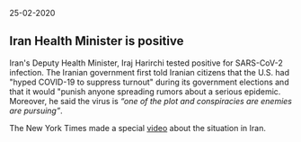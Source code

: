 25-02-2020

## Iran Health Minister is positive

Iran's Deputy Health Minister, Iraj Harirchi tested positive for SARS-CoV-2 infection. The Iranian government first told Iranian citizens that the U.S. had "hyped COVID-19 to suppress turnout" during its government elections and that it would "punish anyone spreading rumors about a serious epidemic. Moreover, he said the virus is *“one of the plot and conspiracies are enemies are pursuing”*. 

The New York Times made a special [video](https://www.youtube.com/watch?v=lm2UFynetJw) about the situation in Iran.